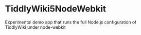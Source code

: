 TiddlyWiki5NodeWebkit
=====================

Experimental demo app that runs the full Node.js configuration of TiddlyWiki under node-webkit 
